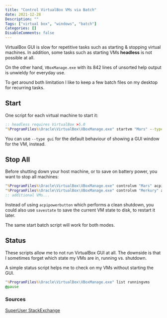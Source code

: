 ```yaml
---
title: "Control VirtualBox VMs via Batch"
date: 2021-12-28
Description: ""
Tags: ["virtual box", "windows", "batch"]
Categories: []
DisableComments: false
---
```


VirtualBox GUI is slow for repetitive tasks such as starting & stopping virtual
machines. In addition, some tasks such as starting VMs **headless** is not
possible at all.

On the other hand, `VBoxManage.exe` with its 842 lines of unsorted help output
is unwieldy for everyday use.

To get around both limitation I like to keep a few batch files on my desktop
for recurring tasks.

## Start

One script for each virtual machine to start it:
```bat
:: headless requires VirtualBox >5.0
"%ProgramFiles%\Oracle\VirtualBox\VBoxManage.exe" startvm "Mars" --type headless
```

You can use `--type gui` for the default behaviour of showing a GUI window
for the VM, instead.

## Stop All

Before shutting down your host machine, or to save on battery power, you want
to stop all machines:

```bat
"%ProgramFiles%\Oracle\VirtualBox\VBoxManage.exe" controlvm "Mars" acpipowerbutton
"%ProgramFiles%\Oracle\VirtualBox\VBoxManage.exe" controlvm "Merkury" acpipowerbutton
:: additional VMs...
```

Instead of using `acpipowerbutton` which performs a clean shutdown, you could
also use `savestate` to save the current VM state to disk, to restart it later.

The same start batch script will work for both modes.

## Status

These scripts allow me to not run VirtualBox GUI at all. The downside
is that I sometimes forget which state my VMs are in, running vs. shutdown.

A simple status script helps me to check on my VMs without starting the GUI.

```bat
"%ProgramFiles%\Oracle\VirtualBox\VBoxManage.exe" list runningvms
@pause
```

### Sources

[SuperUser StackExchange](https://superuser.com/a/996832)
